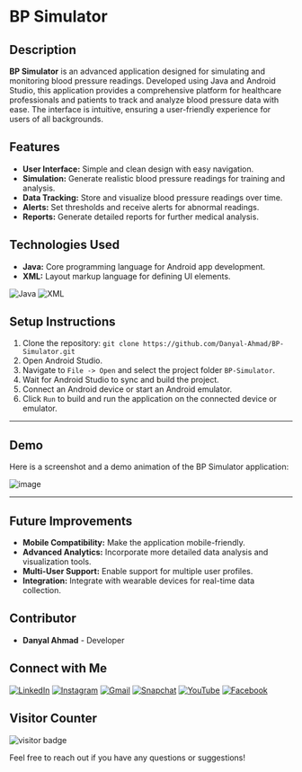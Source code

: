 # BP Simulator

## Description

**BP Simulator** is an advanced application designed for simulating and monitoring blood pressure readings. Developed using Java and Android Studio, this application provides a comprehensive platform for healthcare professionals and patients to track and analyze blood pressure data with ease. The interface is intuitive, ensuring a user-friendly experience for users of all backgrounds.

## Features

- **User Interface:** Simple and clean design with easy navigation.
- **Simulation:** Generate realistic blood pressure readings for training and analysis.
- **Data Tracking:** Store and visualize blood pressure readings over time.
- **Alerts:** Set thresholds and receive alerts for abnormal readings.
- **Reports:** Generate detailed reports for further medical analysis.

## Technologies Used

- **Java:** Core programming language for Android app development.
- **XML:** Layout markup language for defining UI elements.

![Java](https://img.shields.io/badge/Java-007396?logo=java&logoColor=white)
![XML](https://img.shields.io/badge/XML-2C2255?logo=xml&logoColor=white)


## Setup Instructions

1. Clone the repository: `git clone https://github.com/Danyal-Ahmad/BP-Simulator.git`
2. Open Android Studio.
3. Navigate to `File -> Open` and select the project folder `BP-Simulator`.
4. Wait for Android Studio to sync and build the project.
5. Connect an Android device or start an Android emulator.
6. Click `Run` to build and run the application on the connected device or emulator.

---

## Demo

Here is a screenshot and a demo animation of the BP Simulator application:

![image](https://github.com/user-attachments/assets/35a1d3a1-542e-4a98-a6e7-15e891a5dfdd)



---

## Future Improvements
- **Mobile Compatibility:** Make the application mobile-friendly.
- **Advanced Analytics:** Incorporate more detailed data analysis and visualization tools.
- **Multi-User Support:** Enable support for multiple user profiles.
- **Integration:** Integrate with wearable devices for real-time data collection.

## Contributor

- **Danyal Ahmad** - Developer

## Connect with Me

[![LinkedIn](https://img.shields.io/badge/LinkedIn-0077B5?logo=linkedin&logoColor=white)](https://pk.linkedin.com/in/danyal-ahmaad)
[![Instagram](https://img.shields.io/badge/Instagram-E4405F?logo=instagram&logoColor=white)](https://www.instagram.com/denial_khxn/)
[![Gmail](https://img.shields.io/badge/Gmail-333333?logo=gmail&logoColor=white)](mailto:danyalahmaad.pjb@gmail.com)
[![Snapchat](https://img.shields.io/badge/Snapchat-FFFC00?logo=snapchat&logoColor=white)](https://www.snapchat.com/add/denial_khxn)
[![YouTube](https://img.shields.io/badge/YouTube-FF0000?logo=youtube&logoColor=white)](https://www.youtube.com/@DAG-coder)
[![Facebook](https://img.shields.io/badge/Facebook-1877F2?logo=facebook&logoColor=white)](https://www.facebook.com/Daanyaal.78/)

## Visitor Counter

![visitor badge](https://visitor-badge.imlete.cn/?id=github.Danyal-Ahmad.BP-Simulator&left_color=blue&right_color=black&left_text=My%Repo%20Visitors)

Feel free to reach out if you have any questions or suggestions!
